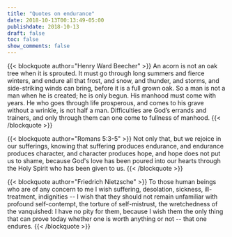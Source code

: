 ```yaml
---
title: "Quotes on endurance"
date: 2018-10-13T00:13:49-05:00
publishdate: 2018-10-13
draft: false
toc: false
show_comments: false
---
```


{{< blockquote author="Henry Ward Beecher" >}}
An acorn is not an oak tree when it is sprouted. It must go through long summers and fierce winters, and endure all that frost, and snow, and thunder, and storms, and side-striking winds can bring, before it is a full grown oak. So a man is not a man when he is created; he is only begun. His manhood must come with years. He who goes through life prosperous, and comes to his grave without a wrinkle, is not half a man. Difficulties are God’s errands and trainers, and only through them can one come to fullness of manhood.
{{< /blockquote >}}

{{< blockquote author="Romans 5:3-5" >}}
Not only that, but we rejoice in our sufferings, knowing that suffering produces endurance, and endurance produces character, and character produces hope, and hope does not put us to shame, because God's love has been poured into our hearts through the Holy Spirit who has been given to us.
{{< /blockquote >}}

{{< blockquote author="Friedrich Nietzsche" >}}
To those human beings who are of any concern to me I wish suffering, desolation, sickness, ill-treatment, indignities -- I wish that they should not remain unfamiliar with profound self-contempt, the torture of self-mistrust, the wretchedness of the vanquished: I have no pity for them, because I wish them the only thing that can prove today whether one is worth anything or not -- that one endures.
{{< /blockquote >}}
